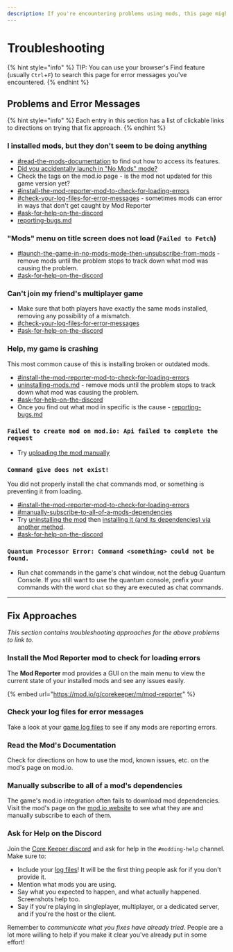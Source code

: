 ```yaml
---
description: If you're encountering problems using mods, this page might have the solution.
---
```


# Troubleshooting

{% hint style="info" %}
TIP: You can use your browser's Find feature (usually `Ctrl`+`F`) to search this page for error messages you've encountered.&#x20;
{% endhint %}

## Problems and Error Messages

{% hint style="info" %}
Each entry in this section has a list of clickable links to directions on trying that fix approach.
{% endhint %}

### I installed mods, but they don't seem to be doing anything

* [#read-the-mods-documentation](troubleshooting.md#read-the-mods-documentation "mention") to find out how to access its features.
* [Did you accidentally launch in "No Mods" mode?](uninstalling-mods.md#launch-the-game-in-no-mods-mode-then-unsubscribe-from-mods)
* Check the tags on the mod.io page - is the mod not updated for this game version yet?
* [#install-the-mod-reporter-mod-to-check-for-loading-errors](troubleshooting.md#install-the-mod-reporter-mod-to-check-for-loading-errors "mention")&#x20;
* [#check-your-log-files-for-error-messages](troubleshooting.md#check-your-log-files-for-error-messages "mention")  - sometimes mods can error in ways that don't get caught by Mod Reporter
* [#ask-for-help-on-the-discord](troubleshooting.md#ask-for-help-on-the-discord "mention")
* [reporting-bugs.md](reporting-bugs.md "mention")

### "Mods" menu on title screen does not load (`Failed to Fetch`)

* [#launch-the-game-in-no-mods-mode-then-unsubscribe-from-mods](uninstalling-mods.md#launch-the-game-in-no-mods-mode-then-unsubscribe-from-mods "mention")  - remove mods until the problem stops to track down what mod was causing the problem.
* [#ask-for-help-on-the-discord](troubleshooting.md#ask-for-help-on-the-discord "mention")

### Can't join my friend's multiplayer game

* Make sure that both players have exactly the same mods installed, removing any possibility of a mismatch.
* [#check-your-log-files-for-error-messages](troubleshooting.md#check-your-log-files-for-error-messages "mention")
* [#ask-for-help-on-the-discord](troubleshooting.md#ask-for-help-on-the-discord "mention")

### Help, my game is crashing

This most common cause of this is installing broken or outdated mods.

* [#install-the-mod-reporter-mod-to-check-for-loading-errors](troubleshooting.md#install-the-mod-reporter-mod-to-check-for-loading-errors "mention")
* [uninstalling-mods.md](uninstalling-mods.md "mention")  - remove mods until the problem stops to track down what mod was causing the problem.
* [#ask-for-help-on-the-discord](troubleshooting.md#ask-for-help-on-the-discord "mention")
* Once you find out what mod in specific is the cause - [reporting-bugs.md](reporting-bugs.md "mention")

### `Failed to create mod on mod.io: Api failed to complete the request`

* Try [uploading the mod manually](../creating-mods/releasing-mods/mod-files-upload.md)

### `Command give does not exist!`

You did not properly install the chat commands mod, or something is preventing it from loading.

* [#install-the-mod-reporter-mod-to-check-for-loading-errors](troubleshooting.md#install-the-mod-reporter-mod-to-check-for-loading-errors "mention")
* [#manually-subscribe-to-all-of-a-mods-dependencies](troubleshooting.md#manually-subscribe-to-all-of-a-mods-dependencies "mention")
* Try [uninstalling the mod](uninstalling-mods.md) then [installing it (and its dependencies) via another method](installing-mods.md).
* [#ask-for-help-on-the-discord](troubleshooting.md#ask-for-help-on-the-discord "mention")

### `Quantum Processor Error: Command <something> could not be found.`

* Run chat commands in the game's chat window, not the debug Quantum Console. If you still want to use the quantum console, prefix your commands with the word `chat` so they are executed as chat commands.

***

## Fix Approaches

_This section contains troubleshooting approaches for the above problems to link to._

### Install the Mod Reporter mod to check for loading errors

The **Mod Reporter** mod provides a GUI on the main menu to view the current state of your installed mods and see any issues easily.

{% embed url="https://mod.io/g/corekeeper/m/mod-reporter" %}

### Check your log files for error messages

Take a look at your [game log files](../concepts/important-folder-paths.md#log-files) to see if any mods are reporting errors.

### Read the Mod's Documentation

Check for directions on how to use the mod, known issues, etc. on the mod's page on mod.io.

### Manually subscribe to all of a mod's dependencies

The game's mod.io integration often fails to download mod dependencies. Visit the mod's page on the [mod.io website](https://mod.io/g/corekeeper/) to see what they are and manually subscribe to each of them.

### Ask for Help on the Discord

Join the [Core Keeper discord](https://discord.com/invite/corekeeper) and ask for help in the `#modding-help` channel. Make sure to:

* Include your [log files](../concepts/important-folder-paths.md#log-files)! It will be the first thing people ask for if you don't provide it.
* Mention what mods you are using.
* Say what you expected to happen, and what actually happened. Screenshots help too.
* Say if you're playing in singleplayer, multiplayer, or a dedicated server, and if you're the host or the client.

Remember to _communicate what you fixes have already tried_. People are a lot more willing to help if you make it clear you've already put in some effort!
